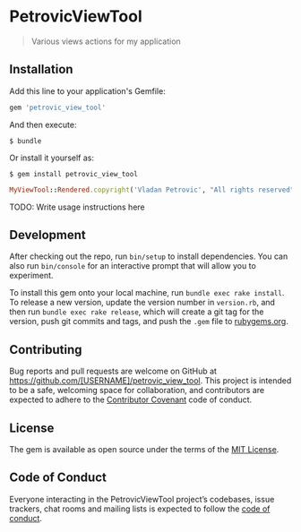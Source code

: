 # PetrovicViewTool

> Various views actions for my application

## Installation

Add this line to your application's Gemfile:

```ruby
gem 'petrovic_view_tool'
```

And then execute:

    $ bundle

Or install it yourself as:

    $ gem install petrovic_view_tool

```ruby
MyViewTool::Rendered.copyright('Vladan Petrovic', "All rights reserved") 
```

TODO: Write usage instructions here

## Development

After checking out the repo, run `bin/setup` to install dependencies. You can also run `bin/console` for an interactive prompt that will allow you to experiment.

To install this gem onto your local machine, run `bundle exec rake install`. To release a new version, update the version number in `version.rb`, and then run `bundle exec rake release`, which will create a git tag for the version, push git commits and tags, and push the `.gem` file to [rubygems.org](https://rubygems.org).

## Contributing

Bug reports and pull requests are welcome on GitHub at https://github.com/[USERNAME]/petrovic_view_tool. This project is intended to be a safe, welcoming space for collaboration, and contributors are expected to adhere to the [Contributor Covenant](http://contributor-covenant.org) code of conduct.

## License

The gem is available as open source under the terms of the [MIT License](https://opensource.org/licenses/MIT).

## Code of Conduct

Everyone interacting in the PetrovicViewTool project’s codebases, issue trackers, chat rooms and mailing lists is expected to follow the [code of conduct](https://github.com/[USERNAME]/petrovic_view_tool/blob/master/CODE_OF_CONDUCT.md).
